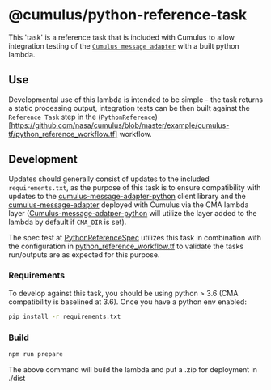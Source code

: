 # @cumulus/python-reference-task

This 'task' is a reference task that is included with Cumulus to allow integration testing of the [`Cumulus message adapter`](https://github.com/nasa/cumulus-message-adapter) with a built python lambda.

## Use

Developmental use of this lambda is intended to be simple - the task returns a static processing output, integration tests can be then built against the `Reference Task` step in the (`PythonReference`)[https://github.com/nasa/cumulus/blob/master/example/cumulus-tf/python_reference_workflow.tf] workflow.

## Development

Updates should generally consist of updates to the included `requirements.txt`, as the purpose of this task is to ensure compatibility with updates to the [cumulus-message-adapter-python](https://github.com/nasa/cumulus-message-adapter-python) client library and the [cumulus-message-adapter](https://github.com/nasa/cumulus-message-adapter) deployed with Cumulus via the CMA lambda layer ([Cumulus-message-adatper-python](https://github.com/nasa/cumulus-message-adapter-python) will utilize the layer added to the lambda by default if `CMA_DIR` is set).

The spec test at [PythonReferenceSpec](https://github.com/nasa/cumulus/blob/master/example/spec/parallel/pythonReferenceTests/PythonReferenceSpec.js) utilizes this task in combination with the configuration in [python_reference_workflow.tf](https://github.com/nasa/cumulus/blob/master/example/cumulus-tf/python_reference_workflow.tf) to validate the tasks run/outputs are as expected for this purpose.

### Requirements

To develop against this task, you should be using python > 3.6 (CMA compatibility is baselined at 3.6).    Once you have a python env enabled:

```bash
pip install -r requirements.txt
```

### Build

```bash
npm run prepare
```

The above command will build the lambda and put a .zip for deployment in ./dist
